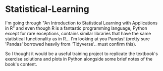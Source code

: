 # Statistical-Learning

I'm going through "An Introduction to Statistical Learning with Applications in R" and even though R is a fantastic programming language, Python except for rare exceptions, contains similar libraries that have the same statistical functionality as in R... I'm looking at you Pandas! (pretty sure 'Pandas' borrowed heavily from 'Tidyverse'.. must confirm this).

So I thought it would be a useful training project to replicate the textbook's exercise solutions and plots in Python alongside some brief notes of the book's content.
